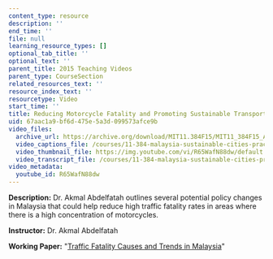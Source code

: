 ```yaml
---
content_type: resource
description: ''
end_time: ''
file: null
learning_resource_types: []
optional_tab_title: ''
optional_text: ''
parent_title: 2015 Teaching Videos
parent_type: CourseSection
related_resources_text: ''
resource_index_text: ''
resourcetype: Video
start_time: ''
title: Reducing Motorcycle Fatality and Promoting Sustainable Transport in Malaysia
uid: 67aac1a9-bf6d-475e-5a3d-099573afce9b
video_files:
  archive_url: https://archive.org/download/MIT11.384F15/MIT11_384F15_Akmal_300k.mp4
  video_captions_file: /courses/11-384-malaysia-sustainable-cities-practicum-spring-2018/0d3de50cbbd856308b2d352a1569ac10_R65WafN88dw.vtt
  video_thumbnail_file: https://img.youtube.com/vi/R65WafN88dw/default.jpg
  video_transcript_file: /courses/11-384-malaysia-sustainable-cities-practicum-spring-2018/dd3737ab7592a0ff60437f8f4f2a4d1a_R65WafN88dw.pdf
video_metadata:
  youtube_id: R65WafN88dw
---
```


**Description:** Dr. Akmal Abdelfatah outlines several potential policy changes in Malaysia that could help reduce high traffic fatality rates in areas where there is a high concentration of motorcycles.

**Instructor:** Dr. Akmal Abdelfatah

**Working Paper:** "[Traffic Fatality Causes and Trends in Malaysia](https://malaysiacities.mit.edu/paperAbdelfatah)"